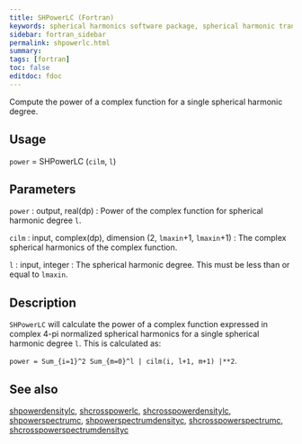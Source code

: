 ```yaml
---
title: SHPowerLC (Fortran)
keywords: spherical harmonics software package, spherical harmonic transform, legendre functions, multitaper spectral analysis, fortran, Python, gravity, magnetic field
sidebar: fortran_sidebar
permalink: shpowerlc.html
summary:
tags: [fortran]
toc: false
editdoc: fdoc
---
```


Compute the power of a complex function for a single spherical harmonic degree.

## Usage

`power` = SHPowerLC (`cilm`, `l`)

## Parameters

`power` : output, real(dp)
:   Power of the complex function for spherical harmonic degree `l`.

`cilm` : input, complex(dp), dimension (2, `lmaxin`+1, `lmaxin`+1)
:   The complex spherical harmonics of the complex function.

`l` : input, integer
:   The spherical harmonic degree. This must be less than or equal to `lmaxin`.

## Description

`SHPowerLC` will calculate the power of a complex function expressed in complex 4-pi normalized spherical harmonics for a single spherical harmonic degree `l`. This is calculated as:

`power = Sum_{i=1}^2 Sum_{m=0}^l | cilm(i, l+1, m+1) |**2`.

## See also

[shpowerdensitylc](shpowerdensitylc.html), [shcrosspowerlc](shcrosspowerlc.html), [shcrosspowerdensitylc](shcrosspowerdensitylc.html), [shpowerspectrumc](shpowerspectrumc.html), [shpowerspectrumdensityc](shpowerspectrumdensityc.html), [shcrosspowerspectrumc](shcrosspowerspectrumc.html), [shcrosspowerspectrumdensityc](shcrosspowerspectrumdensityc.html)
